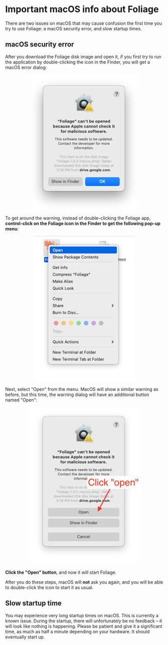 # Important macOS info about Foliage

There are two issues on macOS that may cause confusion the first time you try to use Foliage: a macOS security error, and slow startup times.

## macOS security error

After you download the Foliage disk image and open it, if you first try to run the application by double-clicking the icon in the Finder, you will get a macOS error dialog:

<p align="center">
<img src="dev/installers/macos/macos-malicious-warning.png">
</p>

To get around the warning, instead of double-clicking the Foliage app, **control-click on the Foliage icon in the Finder to get the following pop-up menu**:

<p align="center">
<img src="dev/installers/macos/control-click.png">
</p>

Next, select "Open" from the menu. MacOS will show a similar warning as before, but this time, the warning dialog will have an additional button named "Open":

<p align="center">
<img src="dev/installers/macos/file-dialog.png">
</p>

**Click the "Open" button**, and now it will start Foliage.

After you do these steps, macOS will **not** ask you again, and you will be able to double-click the icon to start it as usual. 


## Slow startup time

You may experience very long startup times on macOS. This is currently a known issue. During the startup, there will unfortunately be no feedback – it will look like nothing is happening. Please be patient and give it a significant time, as much as half a minute depending on your hardware. It should eventually start up.

